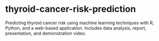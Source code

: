 # thyroid-cancer-risk-prediction
Predicting thyroid cancer risk using machine learning techniques with R, Python, and a web-based application. Includes data analysis, report, presentation, and demonstration video.
